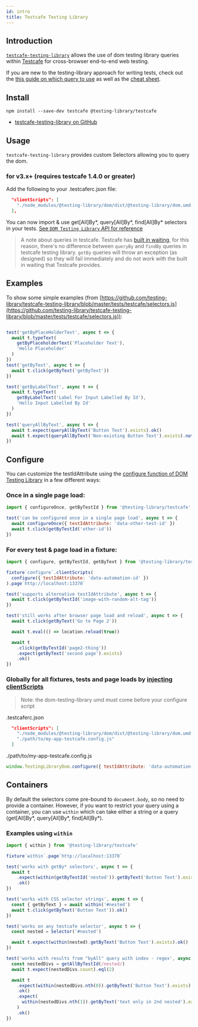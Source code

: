 ```yaml
---
id: intro
title: Testcafe Testing Library
---
```


## Introduction

[`testcafe-testing-library`][gh] allows the use of dom testing library queries within
[Testcafe](https://devexpress.github.io/testcafe/) for cross-browser end-to-end web
testing.

If you are new to the testing-library approach for writing tests, check out the [this guide on which query to use](https://testing-library.com/docs/guide-which-query) as well as the [cheat sheet](https://testing-library.com/docs/dom-testing-library/cheatsheet).   

## Install
```
npm install --save-dev testcafe @testing-library/testcafe
```

- [testcafe-testing-library on GitHub][gh]

## Usage

`testcafe-testing-library` provides custom Selectors allowing you to query the
dom.

### for v3.x+ (requires testcafe 1.4.0 or greater)

Add the following to your .testcaferc.json file:

```json
  "clientScripts": [
    "./node_modules/@testing-library/dom/dist/@testing-library/dom.umd.js"
  ],
```

You can now import & use get[All]By*, query[All]By*, find[All]By\* selectors in
your tests.
[See `DOM Testing Library` API for reference](dom-testing-library/api-queries.md)

> A note about queries in testcafe.  Testcafe has [built in waiting](https://devexpress.github.io/testcafe/documentation/test-api/built-in-waiting-mechanisms.html#wait-mechanism-for-selectors), for this reason, there's no difference between `queryBy` and `findBy` queries in testcafe testing library.  `getBy` queries will throw an exception (as designed) so they will fail immediately and do not work with the built in waiting that Testcafe provides.

## Examples

To show some simple examples (from
[https://github.com/testing-library/testcafe-testing-library/blob/master/tests/testcafe/selectors.js](https://github.com/testing-library/testcafe-testing-library/blob/master/tests/testcafe/selectors.js)):

```javascript

test('getByPlaceHolderText', async t => {
  await t.typeText(
    getByPlaceholderText('Placeholder Text'),
    'Hello Placeholder'
  )
})
test('getByText', async t => {
  await t.click(getByText('getByText'))
})

test('getByLabelText', async t => {
  await t.typeText(
    getByLabelText('Label For Input Labelled By Id'),
    'Hello Input Labelled By Id'
  )
})

test('queryAllByText', async t => {
  await t.expect(queryAllByText('Button Text').exists).ok()
  await t.expect(queryAllByText('Non-existing Button Text').exists).notOk()
})
```

## Configure

You can customize the testIdAttribute using the [configure function of DOM
Testing Library][config] in a few different ways:

### Once in a single page load:

```javascript
import { configureOnce, getByTestId } from '@testing-library/testcafe'

test('can be configured once in a single page load', async t => {
  await configureOnce({ testIdAttribute: 'data-other-test-id' })
  await t.click(getByTestId('other-id'))
})
```

### For every test & page load in a fixture:

```javascript
import { configure, getByTestId, getByText } from '@testing-library/testcafe'

fixture`configure`.clientScripts(
  configure({ testIdAttribute: 'data-automation-id' })
).page`http://localhost:13370`

test('supports alternative testIdAttribute', async t => {
  await t.click(getByTestId('image-with-random-alt-tag'))
})

test('still works after browser page load and reload', async t => {
  await t.click(getByText('Go to Page 2'))

  await t.eval(() => location.reload(true))

  await t
    .click(getByTestId('page2-thing'))
    .expect(getByText('second page').exists)
    .ok()
})
```

### Globally for all fixtures, tests and page loads by [injecting clientScripts][inject]

> Note: the dom-testing-library umd must come before your configure script

.testcaferc.json

```json
  "clientScripts": [
    "./node_modules/@testing-library/dom/dist/@testing-library/dom.umd.js"
    "./path/to/my-app-testcafe.config.js"
  ]
```

./path/to/my-app-testcafe.config.js

```javascript
window.TestingLibraryDom.configure({ testIdAttribute: 'data-automation-id' })
```

## Containers

By default the selectors come pre-bound to `document.body`, so no need to
provide a container. However, if you want to restrict your query using a
container, you can use `within` which can take either a
string or a query (get[All]By*, query[All]By*, find[All]By\*).

### Examples using `within`

```javascript
import { within } from '@testing-library/testcafe'

fixture`within`.page`http://localhost:13370`

test('works with getBy* selectors', async t => {
  await t
    .expect(within(getByTestId('nested')).getByText('Button Text').exists)
    .ok()
})

test('works with CSS selector strings', async t => {
  const { getByText } = await within('#nested')
  await t.click(getByText('Button Text')).ok()
})

test('works on any testcafe selector', async t => {
  const nested = Selector('#nested')

  await t.expect(within(nested).getByText('Button Text').exists).ok()
})

test('works with results from "byAll" query with index - regex', async t => {
  const nestedDivs = getAllByTestId(/nested/)
  await t.expect(nestedDivs.count).eql(2)

  await t
    .expect(within(nestedDivs.nth(0)).getByText('Button Text').exists)
    .ok()
    .expect(
      within(nestedDivs.nth(1)).getByText('text only in 2nd nested').exists
    )
    .ok()
})
```

[config]: https://testing-library.com/docs/dom-testing-library/api-configuration
[gh]: https://github.com/testing-library/testcafe-testing-library
[inject]:
  https://devexpress.github.io/testcafe/documentation/using-testcafe/common-concepts/inject-scripts-into-tested-pages.html#add-client-scripts-to-all-tests
